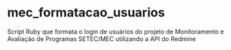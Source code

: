 mec_formatacao_usuarios
=======================

Script Ruby que formata o login de usuários do projeto de Monitoramento e Avaliação de Programas SETEC/MEC utilizando a API do Redmine